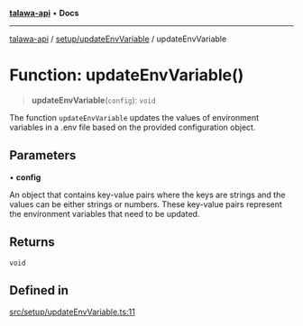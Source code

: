 [**talawa-api**](../../../README.md) • **Docs**

***

[talawa-api](../../../modules.md) / [setup/updateEnvVariable](../README.md) / updateEnvVariable

# Function: updateEnvVariable()

> **updateEnvVariable**(`config`): `void`

The function `updateEnvVariable` updates the values of environment variables in a .env file based on the provided
configuration object.

## Parameters

• **config**

An object that contains key-value pairs where the keys are strings and the values
can be either strings or numbers. These key-value pairs represent the environment variables that
need to be updated.

## Returns

`void`

## Defined in

[src/setup/updateEnvVariable.ts:11](https://github.com/PalisadoesFoundation/talawa-api/blob/3bacbf38707ebd3e3e5f1bc5b4cc7aa3b2adc169/src/setup/updateEnvVariable.ts#L11)
